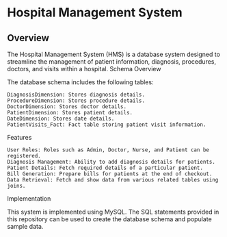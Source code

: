 # Hospital Management System
## Overview

The Hospital Management System (HMS) is a database system designed to streamline the management of patient information, diagnosis, procedures, doctors, and visits within a hospital.
Schema Overview

The database schema includes the following tables:

    DiagnosisDimension: Stores diagnosis details.
    ProcedureDimension: Stores procedure details.
    DoctorDimension: Stores doctor details.
    PatientDimension: Stores patient details.
    DateDimension: Stores date details.
    PatientVisits_Fact: Fact table storing patient visit information.

Features

    User Roles: Roles such as Admin, Doctor, Nurse, and Patient can be registered.
    Diagnosis Management: Ability to add diagnosis details for patients.
    Patient Details: Fetch required details of a particular patient.
    Bill Generation: Prepare bills for patients at the end of checkout.
    Data Retrieval: Fetch and show data from various related tables using joins.


Implementation

This system is implemented using MySQL. The SQL statements provided in this repository can be used to create the database schema and populate sample data.
